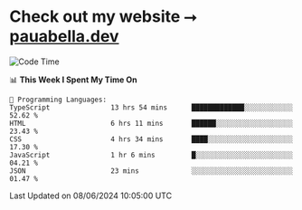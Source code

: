 # Check out my website ⭢ [pauabella.dev](https://pauabella.dev)

<!--START_SECTION:waka-->
![Code Time](http://img.shields.io/badge/Code%20Time-3%2C439%20hrs%2046%20mins-blue)

📊 **This Week I Spent My Time On** 

```text
💬 Programming Languages: 
TypeScript               13 hrs 54 mins      █████████████░░░░░░░░░░░░   52.62 % 
HTML                     6 hrs 11 mins       ██████░░░░░░░░░░░░░░░░░░░   23.43 % 
CSS                      4 hrs 34 mins       ████░░░░░░░░░░░░░░░░░░░░░   17.30 % 
JavaScript               1 hr 6 mins         █░░░░░░░░░░░░░░░░░░░░░░░░   04.21 % 
JSON                     23 mins             ░░░░░░░░░░░░░░░░░░░░░░░░░   01.47 % 
```


 Last Updated on 08/06/2024 10:05:00 UTC
<!--END_SECTION:waka-->
